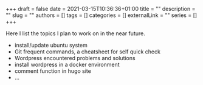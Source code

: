 +++ 
draft = false
date = 2021-03-15T10:36:36+01:00
title = ""
description = ""
slug = ""
authors = []
tags = []
categories = []
externalLink = ""
series = []
+++

Here I list the topics I plan to work on in the near future.

* install/update ubuntu system 
* Git frequent commands, a cheatsheet for self quick check
* Wordpress encountered problems and solutions
* install wordpress in a docker environment
* comment function in hugo site
* ...

